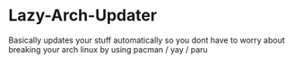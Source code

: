 # Lazy-Arch-Updater
Basically updates your stuff automatically so you dont have to worry about breaking your arch linux by using pacman / yay / paru
